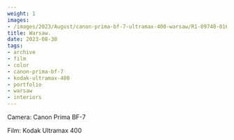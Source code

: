 ```yaml
---
weight: 1
images:
- /images/2023/August/canon-prima-bf-7-ultramax-400-warsaw/R1-09748-016A.JPG
title: Warsaw.
date: 2023-08-30
tags:
- archive
- film
- color
- canon-prima-bf-7
- kodak-ultramax-400
- portfolio
- warsaw
- interiors
---
```


Camera: Canon Prima BF-7

Film: Kodak Ultramax 400

